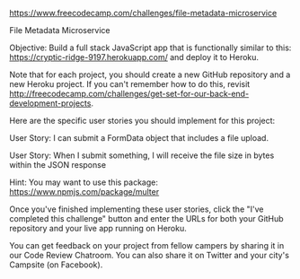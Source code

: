 https://www.freecodecamp.com/challenges/file-metadata-microservice

File Metadata Microservice

Objective: Build a full stack JavaScript app that is functionally similar to this: https://cryptic-ridge-9197.herokuapp.com/ and deploy it to Heroku.

Note that for each project, you should create a new GitHub repository and a new Heroku project. If you can't remember how to do this, revisit http://freecodecamp.com/challenges/get-set-for-our-back-end-development-projects.

Here are the specific user stories you should implement for this project:

User Story: I can submit a FormData object that includes a file upload.

User Story: When I submit something, I will receive the file size in bytes within the JSON response

Hint: You may want to use this package: https://www.npmjs.com/package/multer

Once you've finished implementing these user stories, click the "I've completed this challenge" button and enter the URLs for both your GitHub repository and your live app running on Heroku.

You can get feedback on your project from fellow campers by sharing it in our Code Review Chatroom. You can also share it on Twitter and your city's Campsite (on Facebook).